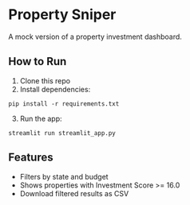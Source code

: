 # Property Sniper

A mock version of a property investment dashboard.

## How to Run

1. Clone this repo  
2. Install dependencies:
```
pip install -r requirements.txt
```

3. Run the app:
```
streamlit run streamlit_app.py
```

## Features

- Filters by state and budget
- Shows properties with Investment Score >= 16.0
- Download filtered results as CSV